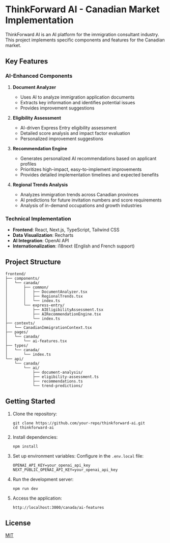 # ThinkForward AI - Canadian Market Implementation

ThinkForward AI is an AI platform for the immigration consultant industry. This project implements specific components and features for the Canadian market.

## Key Features

### AI-Enhanced Components

1. **Document Analyzer**
   - Uses AI to analyze immigration application documents
   - Extracts key information and identifies potential issues
   - Provides improvement suggestions

2. **Eligibility Assessment**
   - AI-driven Express Entry eligibility assessment
   - Detailed score analysis and impact factor evaluation
   - Personalized improvement suggestions

3. **Recommendation Engine**
   - Generates personalized AI recommendations based on applicant profiles
   - Prioritizes high-impact, easy-to-implement improvements
   - Provides detailed implementation timelines and expected benefits

4. **Regional Trends Analysis**
   - Analyzes immigration trends across Canadian provinces
   - AI predictions for future invitation numbers and score requirements
   - Analysis of in-demand occupations and growth industries

### Technical Implementation

- **Frontend**: React, Next.js, TypeScript, Tailwind CSS
- **Data Visualization**: Recharts
- **AI Integration**: OpenAI API
- **Internationalization**: i18next (English and French support)

## Project Structure

```
frontend/
├── components/
│   └── canada/
│       ├── common/
│       │   ├── DocumentAnalyzer.tsx
│       │   ├── RegionalTrends.tsx
│       │   └── index.ts
│       └── express-entry/
│           ├── AIEligibilityAssessment.tsx
│           ├── AIRecommendationEngine.tsx
│           └── index.ts
├── contexts/
│   └── CanadianImmigrationContext.tsx
├── pages/
│   └── canada/
│       └── ai-features.tsx
├── types/
│   └── canada/
│       └── index.ts
└── api/
    └── canada/
        └── ai/
            ├── document-analysis/
            ├── eligibility-assessment.ts
            ├── recommendations.ts
            └── trend-predictions/
```

## Getting Started

1. Clone the repository:
   ```
   git clone https://github.com/your-repo/thinkforward-ai.git
   cd thinkforward-ai
   ```

2. Install dependencies:
   ```
   npm install
   ```

3. Set up environment variables:
   Configure in the `.env.local` file:
   ```
   OPENAI_API_KEY=your_openai_api_key
   NEXT_PUBLIC_OPENAI_API_KEY=your_openai_api_key
   ```

4. Run the development server:
   ```
   npm run dev
   ```

5. Access the application:
   ```
   http://localhost:3000/canada/ai-features
   ```

## License

[MIT](LICENSE) 